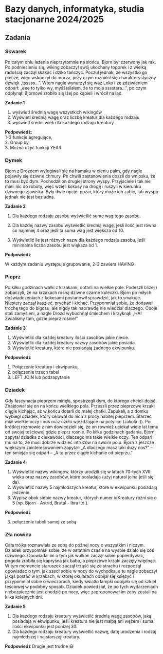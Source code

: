 # Bazy danych, informatyka, studia stacjonarne 2024/2025

## **Zadania**

### Skwarek
 
Po całym dniu leżenia nieprzytomnie na słońcu, Bjorn był czerwony jak rak. Po podniesieniu się, wiking zobaczył swój ukochany toporek i z wielką radością zaczął skakać i dziko tańczyć. Poczuł jednak, że wszystko go piecze, więc wskoczył do morza, przy czym rozniósł się charakterystyczny dźwięk „tsssss…”. Wtem nagle wynurzył się wąż Loko i ze zdziwieniem odparł: „eee to tylko wy, myśśśślałem, że to moja sssstara…”, po czym odpłynął. Bjornowi zrobiło się lżej po kąpieli i wrócił na ląd. 

**Zadanie 1**  

1. wyświetl średnią wagę wszystkich wikingów  
2. Wyświetl średnią wagę oraz liczbę kreatur dla każdego rodzaju  
3. wyświetl średni wiek dla każdego rodzaju kreatury  

**Podpowiedź:**  
1-3 funkcje agregujące,  
2. Group by,  
3. Można użyć funkcji YEAR  

### Dymek 

Bjorn z Drozdem wylegiwali się na hamaku w cieniu palm, gdy nagle pojawiły się dziwne chmury. Po chwili zastanowienia doszli do wniosku, że to musi być dym. Pochodził on drugiej strony wyspy. Przyjaciele i tak nie mieli nic do roboty, więc wzięli kokosy na drogę i ruszyli w kierunku dziwnego zjawiska. Były dwie opcje: pożar, który może ich zabić, lub wyspa jednak nie jest bezludna. 

**Zadanie 2**

1. Dla każdego rodzaju zasobu wyświetlić sumę wag tego zasobu.   
2. Dla każdej nazwy zasobu wyświetlić średnią wagę, jeśli ilość jest równa co najmniej 4 oraz jeśli ta suma wag jest większa od 10.  

3. Wyświetlić ile jest różnych nazw dla każdego rodzaju zasobu, jeśli minimalna liczba zasobu jest większa od 1. 

**Podpowiedź**

W każdym zadaniu występuje grupowanie, 2-3 zawiera HAVING

### Pieprz

Po kilku godzinach walki z krzakami, dotarli na wielkie pole. Podeszli bliżej i zobaczyli, że na krzakach rosną dziwne czarne kuleczki. Bjorn po miłych doświadczeniach z kokosami postanowił sprawdzić, jak to smakuje. Niestety zaczął kaszleć, prychać i kichać. Przypomniał sobie, że dodawał trochę tego do bigosu, ale nigdy tak naprawdę nie wiedział dlaczego. Oboje stali zamyśleni, a nagle Drozd wybuchnął śmiechem i krzyknął: „HA! Zwialiśmy tam, gdzie pieprz rośnie!”

**Zadanie 3**

1. Wyświetlić dla każdej kreatury ilości zasobów jakie niesie.  
2. Wyświetlić dla każdej kreatury nazwy zasobów jakie posiada.  
3. Wyświetlić kreatury, które nie posiadają żadnego ekwipunku.  

**Podpowiedź**

1. Połączenie kreatury i ekwipunku,  
2. połączenie trzech tabel  
3. LEFT JOIN lub podzapytanie  


### Dziadek

Gdy fascynacja pieprzem minęła, spostrzegli dym, do którego chcieli dojść. Znajdował się on na końcu wielkiego pola. Przeszli przez pieprzowe krzaki ciągle kichając, aż w końcu dotarli do małej chatki. Zapukali, a z domku wybiegł dziadek, który celował do nich z procy nabitej pieprzem. Starzec miał wielkie oczy i nos oraz czoło wjeżdżające na potylice (zakola :)). Po krótkiej rozmowie z nim dowiedzieli się, że on również uciekał wiele lat temu od swojej teściowej gdzie pieprz rośnie. Po kilku godzinach gadania, Bjorn zapytał dziadka z ciekawości, dlaczego ma takie wielkie oczy. Ten odparł mu na to, że musi dobrze widzieć intruzów na swoim polu. Bjorn z jeszcze większym zainteresowaniem zapytał: „A dlaczego masz taki duży nos?” – ten śmiejąc się odparł – „A to przez ciągłe kichanie od pieprzu.”

**Zadanie 4**

1. Wyświetlić nazwy wikingów, którzy urodzili się w latach 70-tych XVII wieku oraz nazwy zasobów, które posiadają (użyj natural joina jeśli się da).  
2. Wyświetlić nazwy 5 najmłodszych kreatur, które w ekwipunku posiadają jedzenie.  
3. Wypisz obok siebie nazwy kreatur, których numer idKreatury różni się o 5 (np. Bjorn - Astrid, Brutal - Ibra itd.).  

**Podpowiedź**

3. połączenie tabeli samej ze sobą


### Zła nowina

Cała trójka rozmawiała ze sobą do późnej nocy o wszystkim i niczym. Dziadek przypomniał sobie, że w ostatnim czasie na wyspie działo się coś dziwnego. Opowiadał im o tym jak wulkan zaczął sobie popierdywać, pogoda zrobiła się kapryśna jak baba, a pieprzowe krzaki zaczęły więdnąć. W tym momencie staruszek zaczął trząść się ze strachu i rozpoczął opowiadać o tym, jak szedł sobie w nocy do wychodka, a tu nagle zobaczył jakąś postać w krzakach, w której okularach odbijał się księżyc i przypomniał sobie o wieczorach, kiedy światło lampki odbijało się od szkieł teściowej w podobny sposób. Dziadek powiedział, że po tych wydarzeniach niebezpiecznie jest chodzić po nocy, więc zaproponował im żeby zostali na kilka kolejnych dni.

**Zadanie 5**

1. Dla każdego rodzaju kreatury wyświetlić średnią wagę zasobów, jaką posiadają w ekwipunku, jeśli kreatura nie jest małpą ani wężem i suma ilości ekwipunku jest poniżej 30.  
2. Dla każdego rodzaju kreatury wyświetlić nazwę, datę urodzenia i rodzaj najmłodszej i najstarszej kreatury.  

**Podpowiedź**
Drugie jest trudne :smiley:

